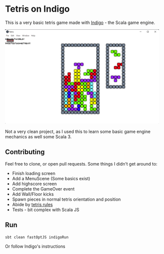 # Tetris on Indigo

This is a very basic tetris game made with [Indigo](https://indigoengine.io) - the Scala game engine.

![](https://github.com/GavinCowley/indigo-tetris/blob/main/assets/Example.png?raw=true)

Not a very clean project, as I used this to learn some basic game engine mechanics as well some Scala 3.

## Contributing

Feel free to clone, or open pull requests. Some things I didn't get around to:

+ Finish loading screen
+ Add a MenuScene (Some basics exist)
+ Add highscore screen
+ Complete the GameOver event
+ Add Wall/Floor kicks
+ Spawn pieces in normal tetris orientation and position
+ Abide by [tetris rules](https://tetris.fandom.com/wiki/Tetris_Guideline)
+ Tests - bit complex with Scala JS

## Run

`sbt clean fastOptJS indigoRun`

Or follow Indigo's instructions


